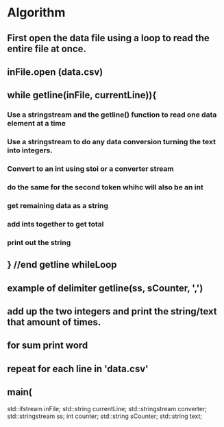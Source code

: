# Algorithm

## First open the data file using a loop to read the entire file at once.
## inFile.open (data.csv)
## while getline(inFile, currentLine)){
### Use a stringstream and the getline() function to read one data element at a time
### Use a stringstream to do any data conversion turning the text into integers. 
### Convert to an int using stoi or a converter stream 
### do the same for the second token whihc will also be an int
### get remaining data as a string
### add ints together to get total 
### print out the string
## } //end getline whileLoop

## example of delimiter getline(ss, sCounter, ',')

## add up the two integers and print the string/text that amount of times.
## for sum print word
## repeat for each line in 'data.csv'
## main(
 std::ifstream inFile;
  std::string currentLine;
  std::stringstream converter;
  std::stringstream ss;
  int counter;
  std::string sCounter;
  std::string text;

